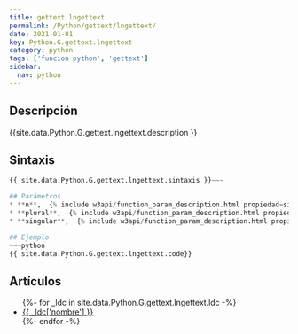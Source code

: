 ```yaml
---
title: gettext.lngettext
permalink: /Python/gettext/lngettext/
date: 2021-01-01
key: Python.G.gettext.lngettext
category: python
tags: ['funcion python', 'gettext']
sidebar: 
  nav: python
---
```


## Descripción
{{site.data.Python.G.gettext.lngettext.description }}

## Sintaxis
~~~python
{{ site.data.Python.G.gettext.lngettext.sintaxis }}~~~

## Parámetros
* **n**,  {% include w3api/function_param_description.html propiedad=site.data.Python.G.gettext.lngettext valor="n" %}
* **plural**,  {% include w3api/function_param_description.html propiedad=site.data.Python.G.gettext.lngettext valor="plural" %}
* **singular**,  {% include w3api/function_param_description.html propiedad=site.data.Python.G.gettext.lngettext valor="singular" %}

## Ejemplo
~~~python
{{ site.data.Python.G.gettext.lngettext.code}}
~~~

## Artículos
<ul>
{%- for _ldc in site.data.Python.G.gettext.lngettext.ldc -%}
   <li>
       <a href="{{_ldc['url'] }}">{{ _ldc['nombre'] }}</a>
   </li>
{%- endfor -%}
</ul>
